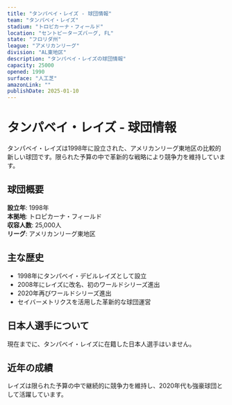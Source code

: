 ```yaml
---
title: "タンパベイ・レイズ - 球団情報"
team: "タンパベイ・レイズ"
stadium: "トロピカーナ・フィールド"
location: "セントピーターズバーグ, FL"
state: "フロリダ州"
league: "アメリカンリーグ"
division: "AL東地区"
description: "タンパベイ・レイズの球団情報"
capacity: 25000
opened: 1990
surface: "人工芝"
amazonLink: ""
publishDate: 2025-01-10
---
```


# タンパベイ・レイズ - 球団情報

タンパベイ・レイズは1998年に設立された、アメリカンリーグ東地区の比較的新しい球団です。限られた予算の中で革新的な戦略により競争力を維持しています。

## 球団概要

**設立年**: 1998年  
**本拠地**: トロピカーナ・フィールド  
**収容人数**: 25,000人  
**リーグ**: アメリカンリーグ東地区  

## 主な歴史

- 1998年にタンパベイ・デビルレイズとして設立
- 2008年にレイズに改名、初のワールドシリーズ進出
- 2020年再びワールドシリーズ進出
- セイバーメトリクスを活用した革新的な球団運営

## 日本人選手について

現在までに、タンパベイ・レイズに在籍した日本人選手はいません。

## 近年の成績

レイズは限られた予算の中で継続的に競争力を維持し、2020年代も強豪球団として活躍しています。